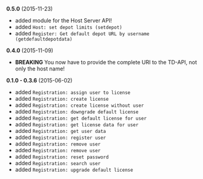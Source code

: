 **0.5.0** (2015-11-23)

* added module for the Host Server API!
* added `Host: set depot limits (setdepot)`
* added `Register: Get default depot URL by username (getdefaultdepotdata)`

**0.4.0** (2015-11-09)

* **BREAKING** You now have to provide the complete URI to the TD-API, not only the host name!

**0.1.0 - 0.3.6** (2015-06-02)

* added `Registration: assign user to license`
* added `Registration: create license`
* added `Registration: create license without user`
* added `Registration: downgrade default license`
* added `Registration: get default license for user`
* added `Registration: get license data for user`
* added `Registration: get user data`
* added `Registration: register user`
* added `Registration: remove user`
* added `Registration: remove user`
* added `Registration: reset password`
* added `Registration: search user`
* added `Registration: upgrade default license`
